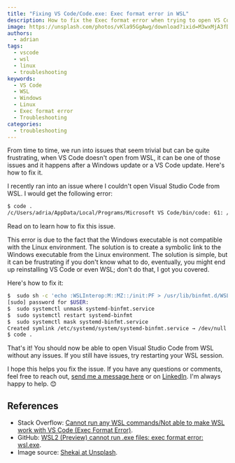 ```yaml
---
title: "Fixing VS Code/Code.exe: Exec format error in WSL"
description: How to fix the Exec format error when trying to open VS Code from WSL.
image: https://unsplash.com/photos/vKla95GgAwg/download?ixid=M3wxMjA3fDB8MXxzZWFyY2h8N3x8ZXJyb3J8ZW58MHx8fHwxNzI5MzQ2NTQ3fDA&force=true&w=1920
authors:
  - adrian
tags:
  - vscode
  - wsl
  - linux
  - troubleshooting
keywords:
  - VS Code
  - WSL
  - Windows
  - Linux
  - Exec format error
  - Troubleshooting
categories:
  - troubleshooting
---
```


From time to time, we run into issues that seem trivial but can be quite frustrating, when VS Code doesn't open from WSL, it can be one of those issues and it happens after a Windows update or a VS Code update. Here's how to fix it.

I recently ran into an issue where I couldn't open Visual Studio Code from WSL. I would get the following error:

```bash
$ code .
/c/Users/adria/AppData/Local/Programs/Microsoft VS Code/bin/code: 61: /c/Users/adria/AppData/Local/Programs/Microsoft VS Code/Code.exe: Exec format error
```

Read on to learn how to fix this issue.

<!-- truncate -->

This error is due to the fact that the Windows executable is not compatible with the Linux environment. The solution is to create a symbolic link to the Windows executable from the Linux environment. The solution is simple, but it can be frustrating if you don't know what to do, eventually, you might end up reinstalling VS Code or even WSL; don't do that, I got you covered.

Here's how to fix it:

```bash
$  sudo sh -c 'echo :WSLInterop:M::MZ::/init:PF > /usr/lib/binfmt.d/WSLInterop.conf'
[sudo] password for $USER:
$  sudo systemctl unmask systemd-binfmt.service
$  sudo systemctl restart systemd-binfmt
$  sudo systemctl mask systemd-binfmt.service
Created symlink /etc/systemd/system/systemd-binfmt.service → /dev/null.
$ code .
```

That's it! You should now be able to open Visual Studio Code from WSL without any issues. If you still have issues, try restarting your WSL session.

I hope this helps you fix the issue. If you have any questions or comments, feel free to reach out, [send me a message here](https://go.rebelion.la/contact-us) or on [LinkedIn](https://https//www.linkedin.com/comm/mynetwork/discovery-see-all?usecase=PEOPLE_FOLLOWS&followMember=adrianescutia). I'm always happy to help. 😊

## References

* Stack Overflow: [Cannot run any WSL commands/Not able to make WSL work with VS Code (Exec Format Error)](https://stackoverflow.com/a/76975972/5078874).
* GitHub: [WSL2 (Preview) cannot run .exe files: exec format error: wsl.exe](https://github.com/microsoft/WSL/issues/8952#issuecomment-1568212651).
* Image source: [Shekai at Unsplash](https://unsplash.com/@shekai).